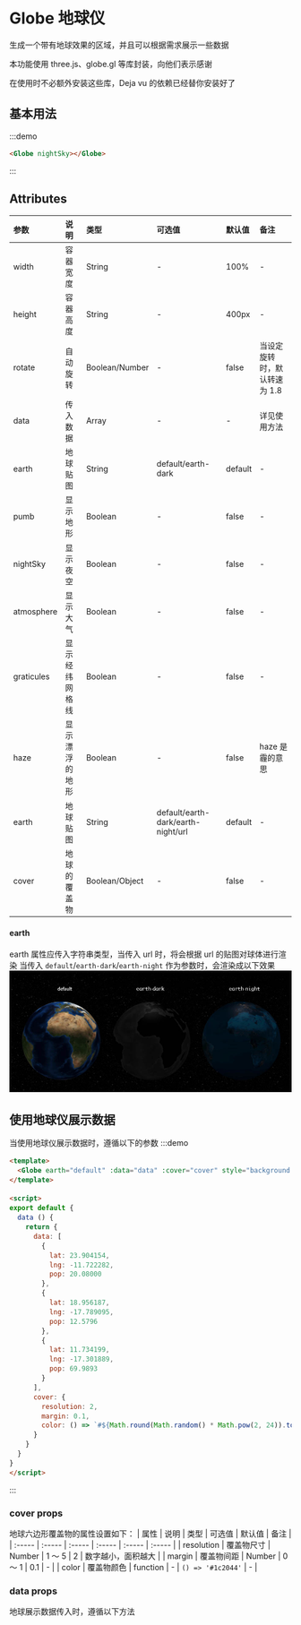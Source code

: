 # Globe 地球仪

生成一个带有地球效果的区域，并且可以根据需求展示一些数据

本功能使用 three.js、globe.gl 等库封装，向他们表示感谢

在使用时不必额外安装这些库，Deja vu 的依赖已经替你安装好了

## 基本用法
:::demo
```html
<Globe nightSky></Globe>
```
:::


## Attributes
| 参数 | 说明 | 类型 | 可选值 | 默认值 | 备注 |
| :----- | :----- | :----- | :----- | :----- | :----- |
| width | 容器宽度 | String | - | 100% | - |
| height | 容器高度 | String | - | 400px | - |
| rotate | 自动旋转 | Boolean/Number | - | false | 当设定旋转时，默认转速为 1.8 |
| data | 传入数据 | Array | - | - | 详见使用方法 |
| earth | 地球贴图 | String | default/earth-dark | default | - |
| pumb | 显示地形 | Boolean | - | false | - |
| nightSky | 显示夜空 | Boolean | - | false | - |
| atmosphere | 显示大气 | Boolean | - | false | - |
| graticules | 显示经纬网格线 | Boolean | - | false | - |
| haze | 显示漂浮的地形 | Boolean | - | false | haze 是霾的意思 |
| earth | 地球贴图 | String | default/earth-dark/earth-night/url | default | - |
| cover | 地球的覆盖物 | Boolean/Object | - | false | - |

#### earth
earth 属性应传入字符串类型，当传入 url 时，将会根据 url 的贴图对球体进行渲染
当传入 `default`/`earth-dark`/`earth-night` 作为参数时，会渲染成以下效果
![earth demo](../assets/images/earth-demo.jpg)


## 使用地球仪展示数据
当使用地球仪展示数据时，遵循以下的参数
:::demo
```html
<template>
  <Globe earth="default" :data="data" :cover="cover" style="background: #000000"></Globe>
</template>

<script>
export default {
  data () {
    return {
      data: [
        {
          lat: 23.904154,
          lng: -11.722282,
          pop: 20.08000
        },
        {
          lat: 18.956187,
          lng: -17.789095,
          pop: 12.5796
        },
        {
          lat: 11.734199,
          lng: -17.301889,
          pop: 69.9893
        }
      ],
      cover: {
        resolution: 2,
        margin: 0.1,
        color: () => `#${Math.round(Math.random() * Math.pow(2, 24)).toString(16).padStart(6, '0')}`
      }
    }
  }
}
</script>
```
:::


### cover props
地球六边形覆盖物的属性设置如下：
| 属性 | 说明 | 类型 | 可选值 | 默认值 | 备注 |
| :----- | :----- | :----- | :----- | :----- | :----- |
| resolution | 覆盖物尺寸 | Number | 1 ～ 5 | 2 | 数字越小，面积越大 |
| margin | 覆盖物间距 | Number | 0 ～ 1 | 0.1 | - |
| color | 覆盖物颜色 | function | - | `() => '#1c2044'` | - |

### data props
地球展示数据传入时，遵循以下方法
<!-- 地球六边形覆盖物的属性设置如下：
| 属性 | 说明 | 类型 | 可选值 | 默认值 | 备注 |
| :----- | :----- | :----- | :----- | :----- | :----- |
| resolution | 覆盖物尺寸 | Number | 1 ～ 5 | 2 | 数字越小，面积越大 |
| margin | 覆盖物间距 | Number | 0 ～ 1 | 0.1 | - |
| color | 覆盖物颜色 | function | - | `() => '#1c2044'` | - | -->
